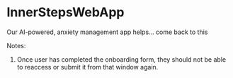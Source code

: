 # InnerStepsWebApp
Our AI-powered, anxiety management app helps... come back to this

Notes:
1. Once user has completed the onboarding form, they should not be able to reaccess or submit it from that window again.
